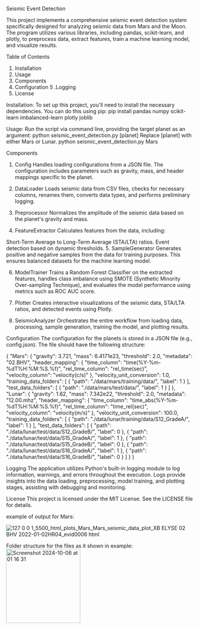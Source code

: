 Seismic Event Detection

This project implements a comprehensive seismic event detection system specifically designed for analyzing seismic data from Mars and the Moon. The program utilizes various libraries, including pandas, scikit-learn, and plotly, to preprocess data, extract features, train a machine learning model, and visualize results.

Table of Contents
1. Installation
2. Usage
3. Components
4. Configuration
5 .Logging
6. License

Installation:
  To set up this project, you'll need to install the necessary dependencies. You can do this using pip:
  pip install pandas numpy scikit-learn imbalanced-learn plotly joblib

Usage:
  Run the script via command line, providing the target planet as an argument:
  python seismic_event_detection.py [planet]
  Replace [planet] with either Mars or Lunar.
  python seismic_event_detection.py Mars

Components
1. Config
Handles loading configurations from a JSON file. The configuration includes parameters such as gravity, mass, and header mappings specific to the planet.

2. DataLoader
Loads seismic data from CSV files, checks for necessary columns, renames them, converts data types, and performs preliminary logging.

3. Preprocessor
Normalizes the amplitude of the seismic data based on the planet's gravity and mass.

4. FeatureExtractor
Calculates features from the data, including:

Short-Term Average to Long-Term Average (STA/LTA) ratios.
Event detection based on dynamic thresholds.
5. SampleGenerator
Generates positive and negative samples from the data for training purposes. This ensures balanced datasets for the machine learning model.

6. ModelTrainer
Trains a Random Forest Classifier on the extracted features, handles class imbalance using SMOTE (Synthetic Minority Over-sampling Technique), and evaluates the model performance using metrics such as ROC AUC score.

7. Plotter
Creates interactive visualizations of the seismic data, STA/LTA ratios, and detected events using Plotly.

8. SeismicAnalyzer
Orchestrates the entire workflow from loading data, processing, sample generation, training the model, and plotting results.

Configuration
The configuration for the planets is stored in a JSON file (e.g., config.json). The file should have the following structure:

{
    "Mars": {
        "gravity": 3.721,
        "mass": 6.4171e23,
        "threshold": 2.0,
        "metadata": "02.BHV",
        "header_mapping": {
            "time_column": "time(%Y-%m-%dT%H:%M:%S.%f)",
            "rel_time_column": "rel_time(sec)",
            "velocity_column": "velocity(c/s)"
        },
        "velocity_unit_conversion": 1.0,
        "training_data_folders": [
            {
                "path": "./data/mars/training/data/",
                "label": 1
            }
        ],
        "test_data_folders": [
            {
                "path": "./data/mars/test/data/",
                "label": 1
            }
        ]
    },
    "Lunar": {
        "gravity": 1.62,
        "mass": 7.342e22,
        "threshold": 2.0,
        "metadata": "12.00.mhz",
        "header_mapping": {
            "time_column": "time_abs(%Y-%m-%dT%H:%M:%S.%f)",
            "rel_time_column": "time_rel(sec)",
            "velocity_column": "velocity(m/s)"
        },
        "velocity_unit_conversion": 100.0,
        "training_data_folders": [
            {
                "path": "./data/lunar/training/data/S12_GradeA/",
                "label": 1
            }
        ],
        "test_data_folders": [
            {
                "path": "./data/lunar/test/data/S12_GradeB/",
                "label": 0
            },
            {
                "path": "./data/lunar/test/data/S15_GradeA/",
                "label": 1
            },
            {
                "path": "./data/lunar/test/data/S15_GradeB/",
                "label": 0
            },
            {
                "path": "./data/lunar/test/data/S16_GradeA/",
                "label": 1
            },
            {
                "path": "./data/lunar/test/data/S16_GradeB/",
                "label": 0
            }
        ]
    }
}

Logging
The application utilizes Python's built-in logging module to log information, warnings, and errors throughout the execution. Logs provide insights into the data loading, preprocessing, model training, and plotting stages, assisting with debugging and monitoring.

License
This project is licensed under the MIT License. See the LICENSE file for details.

example of output for Mars:


![127 0 0 1_5500_html_plots_Mars_Mars_seismic_data_plot_XB ELYSE 02 BHV 2022-01-02HR04_evid0006 html](https://github.com/user-attachments/assets/1b992c14-f821-48aa-a3b7-77ad7ac910c6)

Folder structure for the files as it shown in example:
<img width="200" alt="Screenshot 2024-10-06 at 01 16 31" src="https://github.com/user-attachments/assets/34b4530b-357e-41ec-88cc-bbecbf238799">


